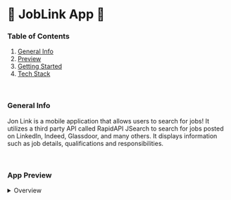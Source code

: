# 💼 JobLink App 💼

### Table of Contents
1. [General Info](#info)
2. [Preview](#preview)
3. [Getting Started](#start)
5. [Tech Stack](#tech)

</br>

<a id="info"></a>
### General Info
Jon Link is a mobile application that allows users to search for jobs! It utilizes a third party API called RapidAPI JSearch to search for jobs posted on LinkedIn, Indeed, Glassdoor, and many others. It displays information such as job details, qualifications and responsibilities.

</br>

<a id="preview"></a>
### App Preview
<details><summary>Overview</summary>
![Overview Gif](https://user-images.githubusercontent.com/106702313/230333370-580a5dd6-9bbf-4854-a121-ca96040db7e1.gif)

<details><summary>Search</summary>
![Search Gif](https://user-images.githubusercontent.com/106702313/230332341-6c9e1927-20c3-4ccf-939a-1823a4f3d7fa.gif)
  
<details><summary>Job Detail</summary>
![Job Detail Gif](https://user-images.githubusercontent.com/106702313/230331970-23c0ada5-7f93-4f17-9226-0aabb0ab5853.gif)



</br>

<a id="start"></a>
### Getting Started

To run this mobile application, we need to clone and install the dependencies.

Open a new terminal and execute the following:

```
$ git clone https://github.com/katto030/JobLink.git
$ npm install  (Install dependencies)
$ npm start
```
Download Expo Go App on your phone
Scan QR code the terminal. 

</br>


<a id="tech"></a>
### Tech Stack
![JavaScript](https://img.shields.io/badge/javascript-%23323330.svg?style=for-the-badge&logo=javascript&logoColor=%23F7DF1E)
![CSS3](https://img.shields.io/badge/css3-%231572B6.svg?style=for-the-badge&logo=css3&logoColor=white)
![React Native](https://img.shields.io/badge/react_native-%2320232a.svg?style=for-the-badge&logo=react&logoColor=%2361DAFB)
![Axios](https://img.shields.io/badge/axios-5a29e4.svg?style=for-the-badge&logo=axios&logoColor=white)
![Expo](https://img.shields.io/badge/expo-1C1E24?style=for-the-badge&logo=expo&logoColor=#D04A37)



